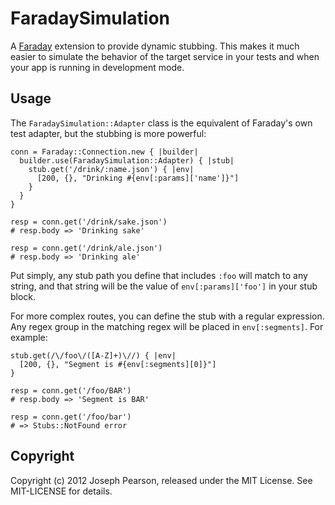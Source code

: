 # FaradaySimulation

A [Faraday](https://github.com/technoweenie/faraday) extension to provide 
dynamic stubbing. This makes it much easier to simulate the behavior 
of the target service in your tests and when your app is running in 
development mode.


## Usage

The `FaradaySimulation::Adapter` class is the equivalent of Faraday's own
test adapter, but the stubbing is more powerful:

    conn = Faraday::Connection.new { |builder|
      builder.use(FaradaySimulation::Adapter) { |stub|
        stub.get('/drink/:name.json') { |env|
          [200, {}, "Drinking #{env[:params]['name']}"]
        }
      }
    }

    resp = conn.get('/drink/sake.json')
    # resp.body => 'Drinking sake'

    resp = conn.get('/drink/ale.json')
    # resp.body => 'Drinking ale'

Put simply, any stub path you define that includes `:foo` will match to
any string, and that string will be the value of `env[:params]['foo']` in
your stub block.

For more complex routes, you can define the stub with a regular expression.
Any regex group in the matching regex will be placed in `env[:segments]`. 
For example:

    stub.get(/\/foo\/([A-Z]+)\//) { |env|
      [200, {}, "Segment is #{env[:segments][0]}"]
    }

    resp = conn.get('/foo/BAR')
    # resp.body => 'Segment is BAR'

    resp = conn.get('/foo/bar')
    # => Stubs::NotFound error


## Copyright

Copyright (c) 2012 Joseph Pearson, released under the MIT License. 
See MIT-LICENSE for details.
